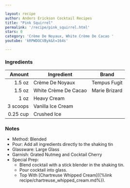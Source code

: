 ```yaml
---

layout: recipe
author: Anders Erickson Cocktail Recipes
title: "Pink Squirrel"
permalink: '/recipe/pink_squirrel.html'
stars: 0
category: 'Crème De Noyaux, White Crème De Cacao '
youtube: 'kRPWDOCVByk&t=164s'

---
```


### Ingredients

| Amount  | Ingredient               | Brand    |
| -------: | -------------------- | ------------- |
|   1.5 oz | Crème De Noyaux      | Tempus Fugit  |
|   1.5 oz | White Crème De Cacao | Marie Brizard |
|     1 oz | Heavy Cream          |
| 3 scoops | Vanilla Ice Cream    |
| 0.25 cup | Crushed Ice          |

### Notes

- Method: Blended
- Pour: Add all ingredients directly to the shaking tin
- Glassware: Large Glass
- Garnish: Grated Nutmeg and Cocktail Cherry
- Special Prep: 
    - Blend cocktail with a stick blender in the shaking tin. 
    - Pour cocktail into glass. 
    - Top With [Chartreuse Whipped Cream]({%link recipe/chartreuse_whipped_cream.md%}).

